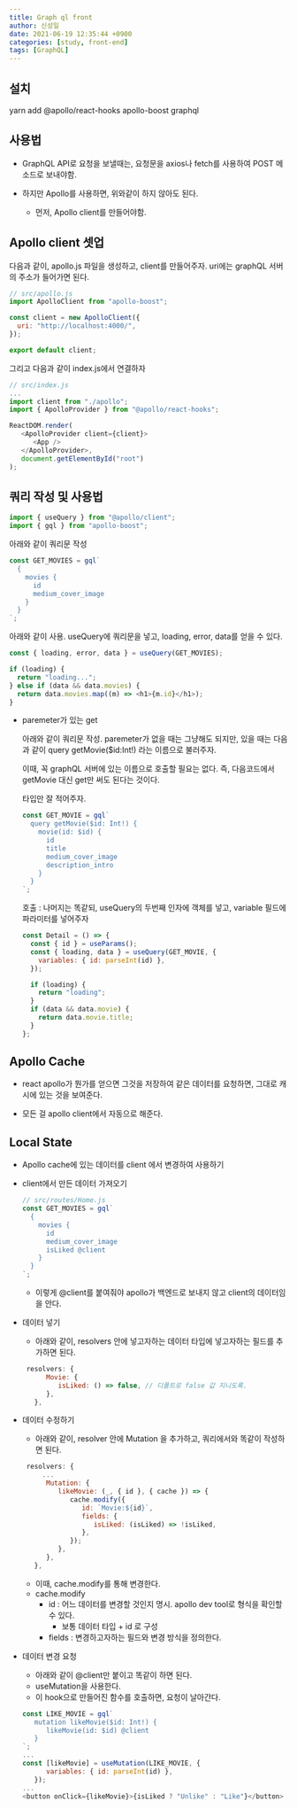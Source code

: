 ```yaml
---
title: Graph ql front
author: 신성일
date: 2021-06-19 12:35:44 +0900
categories: [study, front-end]
tags: [GraphQL]
---
```


## 설치

yarn add @apollo/react-hooks apollo-boost graphql

## 사용법

- GraphQL API로 요청을 보낼때는, 요청문을 axios나 fetch를 사용하여 POST 메소드로 보내야함.

- 하지만 Apollo를 사용하면, 위와같이 하지 않아도 된다.
  - 먼저, Apollo client를 만들어야함.

## Apollo client 셋업

다음과 같이, apollo.js 파일을 생성하고, client를 만들어주자. uri에는 graphQL 서버의 주소가 들어가면 된다.

```js
// src/apollo.js
import ApolloClient from "apollo-boost";

const client = new ApolloClient({
  uri: "http://localhost:4000/",
});

export default client;
```

그리고 다음과 같이 index.js에서 연결하자

```js
// src/index.js
...
import client from "./apollo";
import { ApolloProvider } from "@apollo/react-hooks";

ReactDOM.render(
   <ApolloProvider client={client}>
      <App />
   </ApolloProvider>,
   document.getElementById("root")
);
```

## 쿼리 작성 및 사용법

```js
import { useQuery } from "@apollo/client";
import { gql } from "apollo-boost";
```

아래와 같이 쿼리문 작성

```js
const GET_MOVIES = gql`
  {
    movies {
      id
      medium_cover_image
    }
  }
`;
```

아래와 같이 사용. useQuery에 쿼리문을 넣고, loading, error, data를 얻을 수 있다.

```js
const { loading, error, data } = useQuery(GET_MOVIES);

if (loading) {
  return "loading...";
} else if (data && data.movies) {
  return data.movies.map((m) => <h1>{m.id}</h1>);
}
```

- paremeter가 있는 get

  아래와 같이 쿼리문 작성. paremeter가 없을 때는 그냥해도 되지만, 있을 때는 다음과 같이 query getMovie($id:Int!) 라는 이름으로 불러주자.

  이때, 꼭 graphQL 서버에 있는 이름으로 호출할 필요는 없다. 즉, 다음코드에서 getMovie 대신 get만 써도 된다는 것이다.

  타입만 잘 적어주자.

  ```js
  const GET_MOVIE = gql`
    query getMovie($id: Int!) {
      movie(id: $id) {
        id
        title
        medium_cover_image
        description_intro
      }
    }
  `;
  ```

  호출 : 나머지는 똑같되, useQuery의 두번째 인자에 객체를 넣고, variable 필드에 파라미터를 넣어주자

  ```js
  const Detail = () => {
    const { id } = useParams();
    const { loading, data } = useQuery(GET_MOVIE, {
      variables: { id: parseInt(id) },
    });

    if (loading) {
      return "loading";
    }
    if (data && data.movie) {
      return data.movie.title;
    }
  };
  ```

## Apollo Cache

- react apollo가 뭔가를 얻으면 그것을 저장하여 같은 데이터를 요청하면, 그대로 캐시에 있는 것을 보여준다.

- 모든 걸 apollo client에서 자동으로 해준다.

## Local State

- Apollo cache에 있는 데이터를 client 에서 변경하여 사용하기

- client에서 만든 데이터 가져오기

  ```js
  // src/routes/Home.js
  const GET_MOVIES = gql`
    {
      movies {
        id
        medium_cover_image
        isLiked @client
      }
    }
  `;
  ```

  - 이렇게 @client를 붙여줘야 apollo가 백엔드로 보내지 않고 client의 데이터임을 안다.

- 데이터 넣기

  - 아래와 같이, resolvers 안에 넣고자하는 데이터 타입에 넣고자하는 필드를 추가하면 된다.

  ```js
   resolvers: {
        Movie: {
           isLiked: () => false, // 디폴트로 false 값 지니도록.
        },
     },
  ```

- 데이터 수정하기

  - 아래와 같이, resolver 안에 Mutation 을 추가하고, 쿼리에서와 똑같이 작성하면 된다.

  ```js
   resolvers: {
       ...
        Mutation: {
           likeMovie: (_, { id }, { cache }) => {
              cache.modify({
                 id: `Movie:${id}`,
                 fields: {
                    isLiked: (isLiked) => !isLiked,
                 },
              });
           },
        },
     },
  ```

  - 이때, cache.modify를 통해 변경한다.
  - cache.modify
    - id : 어느 데이터를 변경할 것인지 명시. apollo dev tool로 형식을 확인할 수 있다.
      - 보통 데이터 타입 + id 로 구성
    - fields : 변경하고자하는 필드와 변경 방식을 정의한다.

- 데이터 변경 요청

  - 아래와 같이 @client만 붙이고 똑같이 하면 된다.
  - useMutation을 사용한다.
  - 이 hook으로 만들어진 함수를 호출하면, 요청이 날아간다.

  ```js
  const LIKE_MOVIE = gql`
     mutation likeMovie($id: Int!) {
        likeMovie(id: $id) @client
     }
  `;
  ...
  const [likeMovie] = useMutation(LIKE_MOVIE, {
        variables: { id: parseInt(id) },
     });
  ...
  <button onClick={likeMovie}>{isLiked ? "Unlike" : "Like"}</button>
  ```
